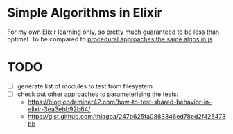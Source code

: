 # Simple Algorithms in Elixir

For my own Elixir learning only, so pretty much guaranteed to be less than optimal.
To be compared to [procedural approaches the same algos in js](https://github.com/crispinb/js-algorithms)


# TODO
* [ ] generate list of modules to test from filesystem
* [ ] check out other approaches to parameterising the tests:
    *  https://blog.codeminer42.com/how-to-test-shared-behavior-in-elixir-3ea3ebb92b64/
    *  https://gist.github.com/thiagoa/247b625fa0883346ed78ed2f425473bb


